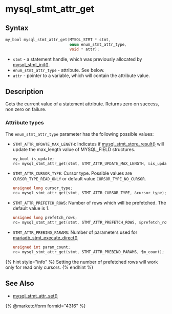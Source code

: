 # mysql\_stmt\_attr\_get

## Syntax

```c
my_bool mysql_stmt_attr_get(MYSQL_STMT * stmt,
                            enum enum_stmt_attr_type,
                            void * attr);
```

* `stmt` - a statement handle, which was previously allocated by [mysql\_stmt\_init()](mysql_stmt_init.md).
* `enum_stmt_attr_type` - attribute. See below.
* `attr` - pointer to a variable, which will contain the attribute value.

## Description

Gets the current value of a statement attribute. Returns zero on success, non zero on failure.

### Attribute types

The `enum_stmt_attr_type` parameter has the following possible values:

*   `STMT_ATTR_UPDATE_MAX_LENGTH`: Indicates if [mysql\_stmt\_store\_result()](mysql_stmt_store_result.md) will update the max\_length value of MYSQL\_FIELD structures.

    ```c
    my_bool is_update;
    rc= mysql_stmt_attr_get(stmt, STMT_ATTR_UPDATE_MAX_LENGTH, &is_update);
    ```
*   `STMT_ATTR_CURSOR_TYPE`: Cursor type. Possible values are `CURSOR_TYPE_READ_ONLY` or default value `CURSOR_TYPE_NO_CURSOR`.

    ```c
    unsigned long cursor_type;
    rc= mysql_stmt_attr_get(stmt, STMT_ATTR_CURSOR_TYPE, &cursor_type);
    ```
*   `STMT_ATTR_PREFETCH_ROWS`: Number of rows which will be prefetched. The default value is 1.

    ```c
    unsigned long prefetch_rows;
    rc= mysql_stmt_attr_get(stmt, STMT_ATTR_PREFETCH_ROWS, &prefetch_rows);
    ```
*   `STMT_ATTR_PREBIND_PARAMS`: Number of parameters used for [mariadb\_stmt\_execute\_direct()](mariadb_stmt_execute_direct.md)

    ```c
    unsigned int param_count;
    rc= mysql_stmt_attr_get(stmt, STMT_ATTR_PREBIND_PARAMS, ¶m_count);
    ```

{% hint style="info" %}
Setting the number of prefetched rows will work only for read only cursors.
{% endhint %}

## See Also

* [mysql\_stmt\_attr\_set()](mysql_stmt_attr_set.md)


{% @marketo/form formid="4316" %}
